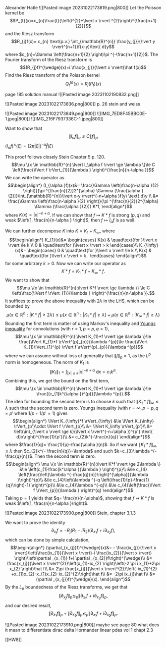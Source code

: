 Alexander Hatle
![[Pasted image 20231022173819.png|800]]
Let the Poisson kernel be
$$P_{t}(x)=c_{n}\frac{t}{\left(t^{2}+\lvert x \rvert ^{2}\right)^{\frac{n+1}{2}}}$$
and the Riesz transform
$$R_{j}f(x)= c_{n} \text{p.v.} \int_{\mathbb{R}^{n}} \frac{y_{j}}{\lvert y \rvert^{n+1}}f(x-y)\text{ d}y$$
where $c_{n}=\Gamma \left(\frac{n+1}{2} \right)\pi ^{-\frac{n+1}{2}}$. The Fourier transform of the Riesz transform is
$$(R_{j}f)^{\wedge}(x)=i \frac{x_{j}}{\lvert x \rvert}\hat f(x)$$
Find the Riesz transform of the Poisson kernel
$$Q_{t}^{(j)}(x)=R_{j}(P_{t})(x)$$


page 185 solution manual
![[Pasted image 20231102190832.png]]


![[Pasted image 20231022173836.png|800]]
p. 26 stein and weiss


![[Pasted image 20231022173849.png|800]]
![[IMG_7ED8F45BBC0E-1.jpeg|800]]
![[IMG_216F7937336C-1.jpeg|800]]

Want to show that
$$\lVert I_{\alpha} f \rVert_{q} \le C \lVert f \rVert_{p}$$
$(I_{\alpha }f)^{\wedge}(\xi)= (2\pi \lvert \xi  \rvert)^{-a} \hat f(\xi )$





This proof follows closely Stein Chapter 5 p. 120.
$$\mu   \{x \in \mathbb{R}^{n}:\lvert I_\alpha f \rvert \ge \lambda  \}\le C \left(\frac{\lVert f \rVert_{1}}{\lambda } \right)^{\frac{n}{n-\alpha }}$$
We can write the operator as 
$$\begin{align*}
(I_{\alpha }f)(x)&= \frac{\Gamma \left(\frac{n-\alpha }{2} \right)}{\pi ^{\frac{n}{2}}2^{\alpha}  \Gamma (\frac{\alpha }{2})}\int_{\mathbb{R}^{n}}\lvert x-y \rvert^{-n+\alpha }f(y) \text{ d}y \\
&= \frac{\Gamma \left(\frac{n-\alpha }{2} \right)}{\pi ^{\frac{n}{2}}2^{\alpha}  \Gamma (\frac{\alpha }{2})} K*f,
\end{align*}$$
where $K(x)=\lvert x \rvert^{-n+\alpha }$. If we can show that $f\mapsto K*f$ is strong $(p,q)$ and weak $\left(1, \frac{n}{n-\alpha } \right)$, then $f\mapsto I_{\alpha} f$ is as well. 

We can further decompose $K$ into $K=K_{1}+K_{\infty}$, where
$$\begin{align*}
K_{1}(x)&= \begin{cases}
K(x) & \quad\text{for }\lvert x \rvert \le k \\
0 & \quad\text{for }\lvert x \rvert > k 
\end{cases}\\
K_{\infty}(x)&= \begin{cases}
0 & \quad\text{for }\lvert x \rvert \le k \\
K(x) & \quad\text{for }\lvert x \rvert > k .
\end{cases}
\end{align*}$$
for some arbitrary $k>0$.
Now we can write our operator as
$$K*f=K_{1}*f+K_{\infty}*f.$$
We want to show that
$$\mu \{x \in \mathbb{R}^{n}:\lvert K*f \rvert \ge \lambda  \} \le C \left(\frac{\lVert f \rVert_{1}}{\lambda } \right)^{\frac{n}{n-\alpha }}.$$
It suffices to prove the above inequality with $2\lambda$ in the LHS, which can be bounded by
$$\mu \{x \in \mathbb{R}^{n}:\lvert K*f \rvert \ge 2\lambda  \} \le \mu \{x \in \mathbb{R}^{n}:\lvert K_{1}*f \rvert \ge \lambda  \}+\mu \{x \in \mathbb{R}^{n}:\lvert K_{\infty}*f \rvert \ge \lambda  \}$$
Bounding the first term is matter of using Markov's inequality and [Youngs inequality](https://en.wikipedia.org/wiki/Young%27s_convolution_inequality) for convolutions (with $r=1,p=p,q=1$), 
$$\mu \{x \in \mathbb{R}^{n}:\lvert K_{1}*f \rvert \ge \lambda  \}\le \frac{\lVert K_{1}*f \rVert^{p}_{p}}{\lambda ^{p}}\le \frac{\lVert K_{1}\lVert_{1}^{p}  \rVert f \rVert^{p}_{p}}{\lambda ^{p}}$$
where we can assume without loss of generality that $\lVert f \rVert_{p}=1$, as the $L^{p}$ norm is homogeneous. The norm of $K_{1}$ is
$$\lVert K_{1} \rVert_{1}=\int_{\lvert x \rvert \le k}\lvert x \rvert^{-n+\alpha }\text{ d}x=c_{1}k ^{\alpha }.$$
Combining this, we get the bound on the first term,
$$\mu \{x \in \mathbb{R}^{n}:\lvert K_{1}*f \rvert \ge \lambda  \}\le \frac{(c_{1}k^{\alpha })^{p}}{\lambda ^{p}}.$$
The idea for bounding the second term is to choose $k$ such that $\lVert K_{1}*f \rVert_{\infty} \le  \lambda$ such that the second term is zero. Youngs inequality (with $r=\infty,p=p,q=p'$ where $1/p+1/p'=1$) gives
$$\begin{align*}
\lVert K_{\infty}*f \rVert_{\infty} &\le \lVert K_{\infty} \rVert_{p'}\cdot \lVert f \rVert_{p}\\
&= \lVert K_\infty \rVert_{p'}\\
&= \left(\int_{\lvert x \rvert \ge k}(\lvert x \rvert^{-n+\alpha })^{p'} \text{ d}x\right)^{\frac{1}{p'}}\\
&= c_{2}k^{-\frac{n}{q}}
\end{align*}$$
where $\frac{1}{q}= \frac{1}{p}-\frac{\alpha }{n}$.
So if we want $\lVert K_{1}*f \rVert_{\infty} \le  \lambda$ then $c_{2}k^{- \frac{n}{q}}=\lambda$ and such $k=c_{3}\lambda ^{-\frac{q}{n}}$. Then the second term is zero.
$$\begin{align*}
\mu \{x \in \mathbb{R}^{n}:\lvert K*f \rvert \ge 2\lambda  \} &\le \left(c_{1}\frac{k^\alpha }{\lambda } \right)^{p}\\
&\le c_{4} \left(\frac{\left(\lambda ^{-\frac{q}{n}}\right)^{\alpha}}{\lambda }\right)^{p}\\
&\le  c_{4}\left(\lambda ^{-q \left(\frac{1}{p}-\frac{1}{q}\right)-1} \right)^{p}\\
&\le c_{4}\lambda ^{-q}\\
&\le c_{4}\left(\frac{\lVert f \rVert_{p}}{\lambda } \right)^{q}
\end{align*}$$
Taking $p=1$ yields that $q= \frac{n}{n-\alpha}$, showing that $f\mapsto K*f$ is weak $\left(1, \frac{n}{n-\alpha }\right)$.

![[Pasted image 20231022173900.png|800]]
Stein, chapter 3.1.3

We want to prove the identity 
$$\partial_{x_{j}}f=-R_{j}(R_{1}-iR_{2})(\partial_{x_{1}}f+i\partial_{x_{2}}f),$$
which can be done by simple calculation,
$$\begin{align*}
(\partial_{x_{j}}f)^{\wedge}(x)&=  - \frac{ix_{j}}{\lvert x \rvert}\left(\frac{ix_{1}}{\lvert x \rvert}-i \frac{ix_{2}}{\lvert x \rvert} \right)\left(\partial _{x_{1}} f+i \partial _{x_{2}}f\right)^{\wedge}\\
&= \frac{x_{j}}{\lvert x \rvert^{2}}\left(x_{1}-ix_{2} \right)\left(-2 \pi i x_{1}+2\pi x_{2} \right)\hat f\\
&= 2\pi \frac{x_{j}}{\lvert x \rvert^{2}}\left(-ix_{1}^{2} +x_{1}x_{2}-x_{1}x_{2}-ix_{2}^{2}\right)\hat f\\
&= -2\pi ix_{j}\hat f\\
&= (\partial _{x_{j}}f)^{\wedge}(x).
\end{align*}$$
By the $L_{p}$ boundedness of the Riesz transforms, we get that
$$\left\lVert \partial _{x_{j}}f \right\rVert_{p}≲_{p}\lVert \partial _{x_{1}} f+i \partial _{x_{2}}f \rVert_{p},$$
and our desired result,
$$\left\lVert \partial _{x_{1}}f \right\rVert_{p}+\left\lVert \partial _{x_{2}}f \right\rVert_{p}≲_{p}\lVert \partial _{x_{1}} f+i \partial _{x_{2}}f \rVert_{p}.$$

![[Pasted image 20231022173910.png|800]]
maybe see page 80
what does it mean to differentiate dirac delta
Hormander linear pdes vol 1 chapt 2.3 

[[HW8]]